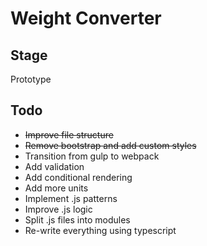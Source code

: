 # Weight Converter

## Stage
Prototype

## Todo 
* ~~Improve file structure~~
* ~~Remove bootstrap and add custom styles~~
* Transition from gulp to webpack
* Add validation
* Add conditional rendering
* Add more units
* Implement .js patterns
* Improve .js logic
* Split .js files into modules
* Re-write everything using typescript

